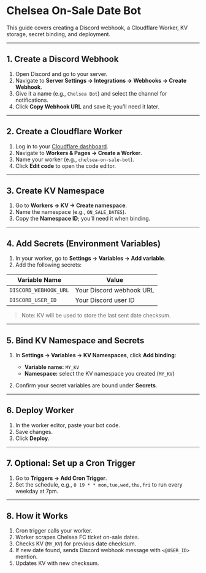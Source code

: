 # Chelsea On-Sale Date Bot

This guide covers creating a Discord webhook, a Cloudflare Worker, KV storage, secret binding, and deployment.

---

## 1. Create a Discord Webhook

1. Open Discord and go to your server.  
2. Navigate to **Server Settings → Integrations → Webhooks → Create Webhook**.  
3. Give it a name (e.g., `Chelsea Bot`) and select the channel for notifications.  
4. Click **Copy Webhook URL** and save it; you’ll need it later.  

---

## 2. Create a Cloudflare Worker

1. Log in to your [Cloudflare dashboard](https://dash.cloudflare.com).  
2. Navigate to **Workers & Pages → Create a Worker**.  
3. Name your worker (e.g., `chelsea-on-sale-bot`).  
4. Click **Edit code** to open the code editor.  

---

## 3. Create KV Namespace

1. Go to **Workers → KV → Create namespace**.  
2. Name the namespace (e.g., `ON_SALE_DATES`).  
3. Copy the **Namespace ID**; you’ll need it when binding.  

---

## 4. Add Secrets (Environment Variables)

1. In your worker, go to **Settings → Variables → Add variable**.  
2. Add the following secrets:  

| Variable Name | Value |
|---------------|-------|
| `DISCORD_WEBHOOK_URL` | Your Discord webhook URL |
| `DISCORD_USER_ID`     | Your Discord user ID |

> Note: KV will be used to store the last sent date checksum.  

---

## 5. Bind KV Namespace and Secrets

1. In **Settings → Variables → KV Namespaces**, click **Add binding**:  
   - **Variable name:** `MY_KV`  
   - **Namespace:** select the KV namespace you created (`MY_KV`)  

2. Confirm your secret variables are bound under **Secrets**.  

---

## 6. Deploy Worker

1. In the worker editor, paste your bot code.  
2. Save changes.  
3. Click **Deploy**.  

---

## 7. Optional: Set up a Cron Trigger

1. Go to **Triggers → Add Cron Trigger**.  
2. Set the schedule, e.g., `0 19 * * mon,tue,wed,thu,fri` to run every weekday at 7pm.  

---

## 8. How it Works

1. Cron trigger calls your worker.  
2. Worker scrapes Chelsea FC ticket on-sale dates.  
3. Checks KV (`MY_KV`) for previous date checksum.  
4. If new date found, sends Discord webhook message with `<@USER_ID>` mention.  
5. Updates KV with new checksum.
